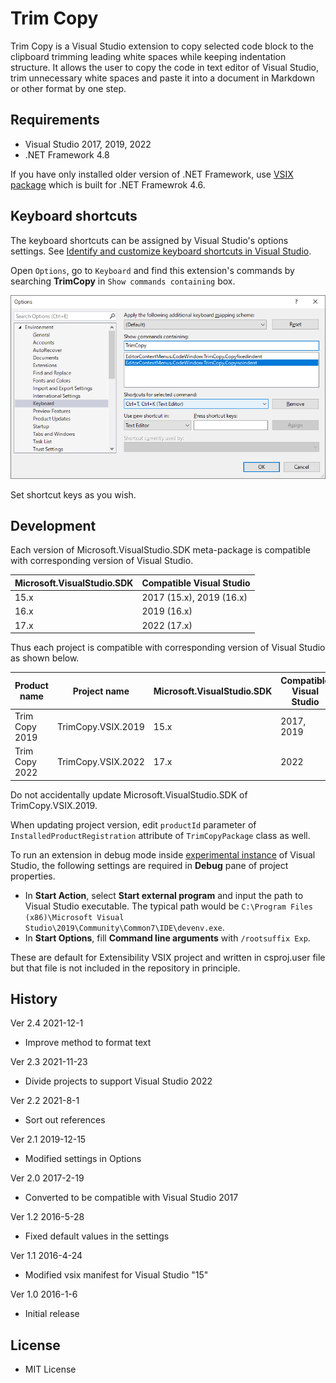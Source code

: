 ﻿# Trim Copy

Trim Copy is a Visual Studio extension to copy selected code block to the clipboard trimming leading white spaces while keeping indentation structure. It allows the user to copy the code in text editor of Visual Studio, trim unnecessary white spaces and paste it into a document in Markdown or other format by one step.

## Requirements

 * Visual Studio 2017, 2019, 2022
 * .NET Framework 4.8

If you have only installed older version of .NET Framework, use [VSIX package](https://github.com/emoacht/TrimCopy/releases/download/2.1/TrimCopy.vsix) which is built for .NET Framewrok 4.6.

## Keyboard shortcuts

The keyboard shortcuts can be assigned by Visual Studio's options settings. See [Identify and customize keyboard shortcuts in Visual Studio](https://docs.microsoft.com/en-us/visualstudio/ide/identifying-and-customizing-keyboard-shortcuts-in-visual-studio).

Open `Options`, go to `Keyboard` and find this extension's commands by searching __TrimCopy__ in `Show commands containing` box.

![Screenshot](Images/screenshot4.png)

Set shortcut keys as you wish.

## Development

Each version of Microsoft.VisualStudio.SDK meta-package is compatible with corresponding version of Visual Studio.

| Microsoft.VisualStudio.SDK | Compatible Visual Studio |
|----------------------------|--------------------------|
| 15.x                       | 2017 (15.x), 2019 (16.x) |
| 16.x                       | 2019 (16.x)              |
| 17.x                       | 2022 (17.x)              | 

Thus each project is compatible with corresponding version of Visual Studio as shown below.

| Product name   | Project name       | Microsoft.VisualStudio.SDK | Compatible Visual Studio |
|----------------|--------------------|----------------------------|--------------------------|
| Trim Copy 2019 | TrimCopy.VSIX.2019 | 15.x                       | 2017, 2019               |
| Trim Copy 2022 | TrimCopy.VSIX.2022 | 17.x                       | 2022                     |

Do not accidentally update Microsoft.VisualStudio.SDK of TrimCopy.VSIX.2019.

When updating project version, edit `productId` parameter of `InstalledProductRegistration` attribute of `TrimCopyPackage` class as well.

To run an extension in debug mode inside [experimental instance](https://docs.microsoft.com/en-us/visualstudio/extensibility/the-experimental-instance) of Visual Studio, the following settings are required in __Debug__ pane of project properties.

 - In __Start Action__, select __Start external program__ and input the path to Visual Studio executable. The typical path would be `C:\Program Files (x86)\Microsoft Visual Studio\2019\Community\Common7\IDE\devenv.exe`.
 - In __Start Options__, fill __Command line arguments__ with `/rootsuffix Exp`.

These are default for Extensibility VSIX project and written in csproj.user file but that file is not included in the repository in principle.

## History

Ver 2.4 2021-12-1

 - Improve method to format text

Ver 2.3 2021-11-23

 - Divide projects to support Visual Studio 2022

Ver 2.2 2021-8-1

 - Sort out references

Ver 2.1 2019-12-15

 - Modified settings in Options

Ver 2.0 2017-2-19

 - Converted to be compatible with Visual Studio 2017

Ver 1.2 2016-5-28

 - Fixed default values in the settings

Ver 1.1 2016-4-24

 - Modified vsix manifest for Visual Studio "15"

Ver 1.0 2016-1-6

 - Initial release

## License

 - MIT License
